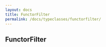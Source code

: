 ```yaml
---
layout: docs
title: FunctorFilter
permalink: /docs/typeclasses/functorfilter/
---
```


## FunctorFilter
